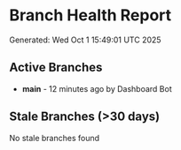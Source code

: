 # Branch Health Report
Generated: Wed Oct  1 15:49:01 UTC 2025

## Active Branches
- **main** - 12 minutes ago by Dashboard Bot

## Stale Branches (>30 days)
No stale branches found
